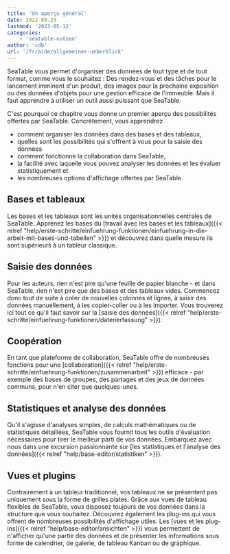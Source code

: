 ```yaml
---
title: 'Un aperçu général'
date: 2022-08-25
lastmod: '2023-05-12'
categories:
    - 'seatable-nutzen'
author: 'cdb'
url: '/fr/aide/allgemeiner-ueberblick'
---
```


SeaTable vous permet d'organiser des données de tout type et de tout format, comme vous le souhaitez : Des rendez-vous et des tâches pour le lancement imminent d'un produit, des images pour la prochaine exposition ou des données d'objets pour une gestion efficace de l'immeuble. Mais il faut apprendre à utiliser un outil aussi puissant que SeaTable.

C'est pourquoi ce chapitre vous donne un premier aperçu des possibilités offertes par SeaTable. Concrètement, vous apprendrez

- comment organiser les données dans des bases et des tableaux,
- quelles sont les possibilités qui s'offrent à vous pour la saisie des données
- comment fonctionne la collaboration dans SeaTable,
- la facilité avec laquelle vous pouvez analyser les données et les évaluer statistiquement et
- les nombreuses options d'affichage offertes par SeaTable.

## Bases et tableaux

Les bases et les tableaux sont les unités organisationnelles centrales de SeaTable. Apprenez les bases du [travail avec les bases et les tableaux]({{< relref "help/erste-schritte/einfuehrung-funktionen/einfuehrung-in-die-arbeit-mit-bases-und-tabellen" >}}) et découvrez dans quelle mesure ils sont supérieurs à un tableur classique.

## Saisie des données

Pour les auteurs, rien n'est pire qu'une feuille de papier blanche - et dans SeaTable, rien n'est pire que des bases et des tableaux vides. Commencez donc tout de suite à créer de nouvelles colonnes et lignes, à saisir des données manuellement, à les copier-coller ou à les importer. Vous trouverez ici tout ce qu'il faut savoir sur la [saisie des données]({{< relref "help/erste-schritte/einfuehrung-funktionen/datenerfassung" >}}).

## Coopération

En tant que plateforme de collaboration, SeaTable offre de nombreuses fonctions pour une [collaboration]({{< relref "help/erste-schritte/einfuehrung-funktionen/zusammenarbeit" >}}) efficace - par exemple des bases de groupes, des partages et des jeux de données communs, pour n'en citer que quelques-unes.

## Statistiques et analyse des données

Qu'il s'agisse d'analyses simples, de calculs mathématiques ou de statistiques détaillées, SeaTable vous fournit tous les outils d'évaluation nécessaires pour tirer le meilleur parti de vos données. Embarquez avec nous dans une excursion passionnante sur [les statistiques et l'analyse des données]({{< relref "help/base-editor/statistiken" >}}).

## Vues et plugins

Contrairement à un tableur traditionnel, vos tableaux ne se présentent pas uniquement sous la forme de grilles plates. Grâce aux vues de tableau flexibles de SeaTable, vous disposez toujours de vos données dans la structure que vous souhaitez. Découvrez également les plug-ins qui vous offrent de nombreuses possibilités d'affichage utiles. Les [vues et les plug-ins]({{< relref "help/base-editor/ansichten" >}}) vous permettent de n'afficher qu'une partie des données et de présenter les informations sous forme de calendrier, de galerie, de tableau Kanban ou de graphique.
